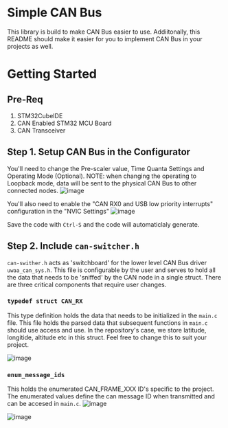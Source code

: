 # Simple CAN Bus
This library is build to make CAN Bus easier to use. Addiitonally, this README should make it easier for you to implement CAN Bus in your projects as well. 

# Getting Started

## Pre-Req
1. STM32CubeIDE
2. CAN Enabled STM32 MCU Board
3. CAN Transceiver

## Step 1. Setup CAN Bus in the Configurator
You'll need to change the Pre-scaler value, Time Quanta Settings and Operating Mode (Optional). NOTE: when changing the operating to Loopback mode, data will be sent to the physical CAN Bus to other connected nodes.
![image](https://user-images.githubusercontent.com/17038915/187077557-f6ae311a-caae-40cd-b399-d4af6019bfd7.png)

You'll also need to enable the "CAN RX0 and USB low priority interrupts" configuration in the "NVIC Settings"
![image](https://user-images.githubusercontent.com/17038915/187077633-052d0002-29ce-43bc-9d6b-455c14cdb8ec.png)

Save the code with `Ctrl-S` and the code will automaticlaly generate.

## Step 2. Include `can-switcher.h`
`can-swither.h` acts as 'switchboard' for the lower level CAN Bus driver `uwaa_can_sys.h`. This file is configurable by the user and serves to hold all the data that needs to be 'sniffed' by the CAN node in a single struct. There are three critical components that require user changes. 
### `typedef struct CAN_RX`
This type definition holds the data that needs to be initialized in the `main.c` file. This file holds the parsed data that subsequent functions in `main.c` should use access and use. In the repository's case, we store latitude, longitide, altitude etc in this struct. Feel free to change this to suit your project.

![image](https://user-images.githubusercontent.com/17038915/187078254-1b5399a2-bd94-4f1b-8735-4c35da837d47.png)
### `enum_message_ids`
This holds the enumerated CAN_FRAME_XXX ID's specific to the project. The enumerated values define the can message ID when transmitted and can be accesed in `main.c`.
![image](https://user-images.githubusercontent.com/17038915/187078505-77102dc2-6b43-4eb2-abe4-3ae9809e2109.png)

![image](https://user-images.githubusercontent.com/17038915/187078489-38ceaeb0-0d84-4f5d-9d94-c73a9f6678ea.png)
